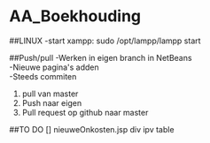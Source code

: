 # AA_Boekhouding

##LINUX
  -start xampp: sudo /opt/lampp/lampp start
  
##Push/pull
  -Werken in eigen branch in NetBeans <br />
  -Nieuwe pagina's adden <br />
  -Steeds commiten <br />
  1) pull van master <br />
  2) Push naar eigen <br />
  3) Pull request op github naar master <br />
  
##TO DO
[] nieuweOnkosten.jsp div ipv table
